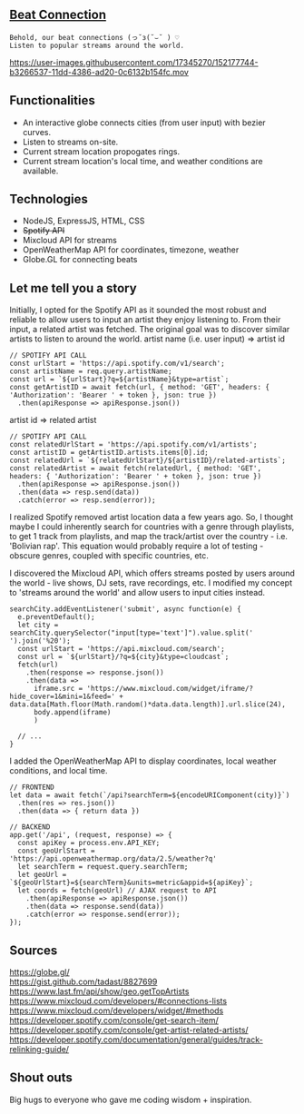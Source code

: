 ## <a href="https://beatconnection.herokuapp.com" target="_blank">Beat Connection</a>
```
Behold, our beat connections (っ˘з(˘⌣˘ ) ♡
Listen to popular streams around the world.
```

https://user-images.githubusercontent.com/17345270/152177744-b3266537-11dd-4386-ad20-0c6132b154fc.mov

## Functionalities
- An interactive globe connects cities (from user input) with bezier curves.
- Listen to streams on-site.
- Current stream location propogates rings.
- Current stream location's local time, and weather conditions are available.

## Technologies
- NodeJS, ExpressJS, HTML, CSS
- <s>Spotify API</s>
- Mixcloud API for streams
- OpenWeatherMap API for coordinates, timezone, weather
- Globe.GL for connecting beats

## Let me tell you a story
Initially, I opted for the Spotify API as it sounded the most robust and reliable to allow users to input an artist they enjoy listening to. From their input, a related artist was fetched. The original goal was to discover similar artists to listen to around the world.
artist name (i.e. user input) => artist id
```
// SPOTIFY API CALL
const urlStart = 'https://api.spotify.com/v1/search';
const artistName = req.query.artistName;
const url = `${urlStart}?q=${artistName}&type=artist`;
const getArtistID = await fetch(url, { method: 'GET', headers: { 'Authorization': 'Bearer ' + token }, json: true })
  .then(apiResponse => apiResponse.json())
```  
artist id => related artist
```
// SPOTIFY API CALL
const relatedUrlStart = 'https://api.spotify.com/v1/artists';
const artistID = getArtistID.artists.items[0].id;
const relatedUrl = `${relatedUrlStart}/${artistID}/related-artists`;
const relatedArtist = await fetch(relatedUrl, { method: 'GET', headers: { 'Authorization': 'Bearer ' + token }, json: true })
  .then(apiResponse => apiResponse.json())
  .then(data => resp.send(data))
  .catch(error => resp.send(error));
```

I realized Spotify removed artist location data a few years ago. So, I thought maybe I could inherently search for countries with a genre through playlists, to get 1 track from playlists, and map the track/artist over the country - i.e. 'Bolivian rap'. This equation would probably require a lot of testing - obscure genres, coupled with specific countries, etc.

I discovered the Mixcloud API, which offers streams posted by users around the world - live shows, DJ sets, rave recordings, etc. I modified my concept to 'streams around the world' and allow users to input cities instead.
```
searchCity.addEventListener('submit', async function(e) {
  e.preventDefault();
  let city = searchCity.querySelector("input[type='text']").value.split(' ').join('%20');
  const urlStart = 'https://api.mixcloud.com/search';
  const url = `${urlStart}/?q=${city}&type=cloudcast`;
  fetch(url)
    .then(response => response.json())
    .then(data =>
      iframe.src = 'https://www.mixcloud.com/widget/iframe/?hide_cover=1&mini=1&feed=' + data.data[Math.floor(Math.random()*data.data.length)].url.slice(24),
      body.append(iframe)
      )

  // ...
}
```
I added the OpenWeatherMap API to display coordinates, local weather conditions, and local time.
```
// FRONTEND
let data = await fetch(`/api?searchTerm=${encodeURIComponent(city)}`)
  .then(res => res.json())
  .then(data => { return data })

// BACKEND
app.get('/api', (request, response) => {
  const apiKey = process.env.API_KEY;
  const geoUrlStart = 'https://api.openweathermap.org/data/2.5/weather?q'
  let searchTerm = request.query.searchTerm;
  let geoUrl = `${geoUrlStart}=${searchTerm}&units=metric&appid=${apiKey}`;
  let coords = fetch(geoUrl) // AJAX request to API
    .then(apiResponse => apiResponse.json())
    .then(data => response.send(data))
    .catch(error => response.send(error));
});
```

## Sources
https://globe.gl/<br>
https://gist.github.com/tadast/8827699<br>
https://www.last.fm/api/show/geo.getTopArtists<br>
https://www.mixcloud.com/developers/#connections-lists<br>
https://www.mixcloud.com/developers/widget/#methods<br>
https://developer.spotify.com/console/get-search-item/<br>
https://developer.spotify.com/console/get-artist-related-artists/<br>
https://developer.spotify.com/documentation/general/guides/track-relinking-guide/


## Shout outs
Big hugs to everyone who gave me coding wisdom + inspiration.

